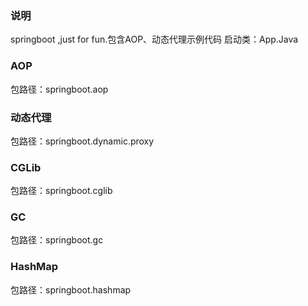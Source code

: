 ### 说明
springboot ,just for fun.包含AOP、动态代理示例代码
启动类：App.Java

### AOP
包路径：springboot.aop

### 动态代理
包路径：springboot.dynamic.proxy

### CGLib
包路径：springboot.cglib

### GC
包路径：springboot.gc

### HashMap
包路径：springboot.hashmap